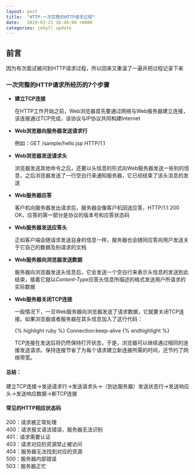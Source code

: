 ```yaml
---
layout: post
title:  "HTTP-一次完整的HTTP请求过程"
date:   2019-03-21 16:46:00 +0800
categories: jekyll update
---
```

<h2>前言</h2>
<p>因为有次面试被问到HTTP请求过程，所以回来又重温了一遍并把过程记录下来</p>

<h3>一次完整的HTTP请求所经历的7个步骤</h3>
<ul>
	<li>
	<p><strong>建立TCP连接</strong></p>
	<p>在HTTP工作开始之前，Web浏览器首先要通过网络与Web服务器建立连接，该连接通过TCP完成，该协议与IP协议共同构建Internet</p>
	</li>
	<li>
	<p><strong>Web浏览器向服务器发送请求行</strong></p>
	<p>例如：GET /sample/hello.jsp  HTTP/1.1</p>
	</li>
	<li>
	<p><strong>Web浏览器发送请求头</strong></p>
	<p>浏览器发送其他命令之后，还要以头信息的形式向Web服务器发送一些别的信息，之后浏览器发送了一行空白行来通知服务器，它已经结束了该头消息的发送</p>
	</li>
	<li>
	<p><strong>Web服务器应答</strong></p>
	<p>客户机向服务器发出请求后，服务器会像客户机回送应答，HTTP/1.1 200 OK，应答的第一部分是协议的版本号和应答状态码</p>
	</li>
	<li>
	<p><strong>Web服务器发送应答头</strong></p>
	<p>正如客户端会随请求发送自身的信息一样，服务器也会随同应答向用户发送关于它自己的数据及别请求的文档</p>
	</li>
	<li>
	<p><strong>Web服务器向浏览器发送数据</strong></p>
	<p>服务器向浏览器发送头信息后，它会发送一个空白行来表示头信息的发送到此结束，接着它就以<em>Content-Type</em>应答头信息所描述的格式发送用户所请求的实际数据</p>
	</li>
	<li>
	<p><strong>Web服务器关闭TCP连接</strong></p>
	<p>一般情况下，一旦Web服务器向浏览器发送了请求数据，它就要关闭TCP连接。如果浏览器或者服务器在其头信息加入了这行代码：</p>
{% highlight ruby %}
Connection:keep-alive 
{% endhighlight %}
	<p>TCP连接在发送后将仍然保持打开状态，于是，浏览器可以继续通过相同的连接发送请求。保持连接节省了为每个请求建立新连接所需的时间，还节约了网络带宽。</p>
	</li>
</ul>
<h4>总结：</h4>
<p>建立TCP连接->发送请求行->发送请求头->（到达服务器）发送状态行->发送响应头->发送响应数据->断TCP连接</p>

<h4>常见的HTTP相应状态码</h4>
200：请求被正常处理<br>
400：请求报文语法错误，服务器无法识别<br>
401：请求需要认证<br>
403：请求对应的资源禁止被访问<br>
404：服务器无法找到对应的资源<br>
500：服务器内部错误<br>
503：服务器正忙<br>

[jekyll-docs]: https://jekyllrb.com/docs/home
[jekyll-gh]:   https://github.com/jekyll/jekyll
[jekyll-talk]: https://talk.jekyllrb.com/

